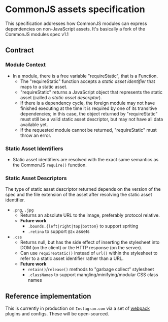 # CommonJS assets specification

This specification addresses how CommonJS modules can express dependencies on non-JavaScript assets. It's basically a fork of the CommonJS modules spec v1.1

## Contract

### Module Context

* In a module, there is a free variable "requireStatic", that is a Function.
  * The "requireStatic" function accepts a *static asset identifier* that maps to a static asset.
  * "requireStatic" returns a JavaScript object that represents the static asset (called a *static asset descriptor*).
  * If there is a dependency cycle, the foreign module may not have finished executing at the time it is required by one of its transitive dependencies; in this case, the object returned by "requireStatic" must still be a valid static asset descriptor, but may not have all data available yet.
  * If the requested module cannot be returned, "requireStatic" must throw an error.

### Static Asset Identifiers

* Static asset identifiers are resolved with the exact same semantics as the CommonJS `require()` function.

### Static Asset Descriptors

The type of static asset descriptor returned depends on the version of the spec and the file extension of the asset after resolving the static asset identifier.

* `.png`, `.jpg`
  * Returns an absolute URL to the image, preferably protocol relative.
  * **Future work**
    * `.bounds.{left|right|top|bottom}` to support spriting
    * `.retina` to support `@2x` assets
* `.css`
  * Returns null, but has the side effect of inserting the stylesheet into DOM (on the client) or the HTTP response (on the server).
  * Can use `requireStatic()` instead of `url()` within the stylesheet to refer to a static asset identifier rather than a URL.
  * **Future work**
    * `retain()`/`release()` methods to "garbage collect" stylesheet
    * `.classNames` to support mangling/minifying/modular CSS class names

## Reference implementation

This is currently in production on `Instagram.com` via a set of [webpack](http://webpack.github.io/) plugins and configs. These will be open-sourced.

